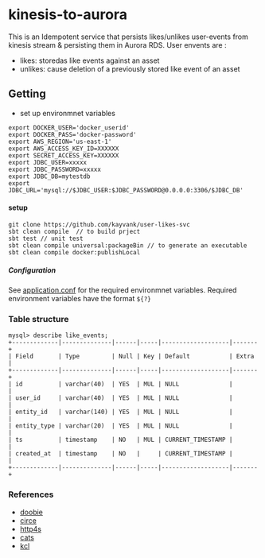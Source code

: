 kinesis-to-aurora
====
 
This is an Idempotent service that persists likes/unlikes user-events from kinesis stream & persisting them in Aurora RDS.  User envents are :
- likes: storedas like events against an asset 
- unlikes: cause deletion of a previously stored like event of an asset

## Getting 
- set up environmnet variables
```
export DOCKER_USER='docker_userid'
export DOCKER_PASS='docker-password'
export AWS_REGION='us-east-1'
export AWS_ACCESS_KEY_ID=XXXXXX
export SECRET_ACCESS_KEY=XXXXXX
export JDBC_USER=xxxxx
export JDBC_PASSWORD=xxxxx
export JDBC_DB=mytestdb
export JDBC_URL='mysql://$JDBC_USER:$JDBC_PASSWORD@0.0.0.0:3306/$JDBC_DB'

```
#### setup
```
git clone https://github.com/kayvank/user-likes-svc
sbt clean compile  // to build prject
sbt test // unit test
sbt clean compile universal:packageBin // to generate an executable
sbt clean compile docker:publishLocal
```

##### Configuration
See [application.conf](https://github.com/kayvank/user-likes-svc/blob/docs/src/main/resources/application.conf) for the required environmnet variables.
Required environment variables have the format ```${?}``` 

### Table structure

```
mysql> describe like_events;
+-------------|--------------|------|-----|-------------------|-------+
| Field       | Type         | Null | Key | Default           | Extra |
+-------------|--------------|------|-----|-------------------|-------+
| id          | varchar(40)  | YES  | MUL | NULL              |       |
| user_id     | varchar(40)  | YES  | MUL | NULL              |       |
| entity_id   | varchar(140) | YES  | MUL | NULL              |       |
| entity_type | varchar(20)  | YES  | MUL | NULL              |       |
| ts          | timestamp    | NO   | MUL | CURRENT_TIMESTAMP |       |
| created_at  | timestamp    | NO   |     | CURRENT_TIMESTAMP |       |
+-------------|--------------|------|-----|-------------------|-------+
```

### References

- [doobie](https://github.com/tpolecat/doobie)
- [circe](https://github.com/circe)
- [http4s](https://github.com/http4s/http4s)
- [cats](http://typelevel.org/cats/)
- [kcl](http://docs.aws.amazon.com/streams/latest/dev/developing-consumers-with-kcl.html)
